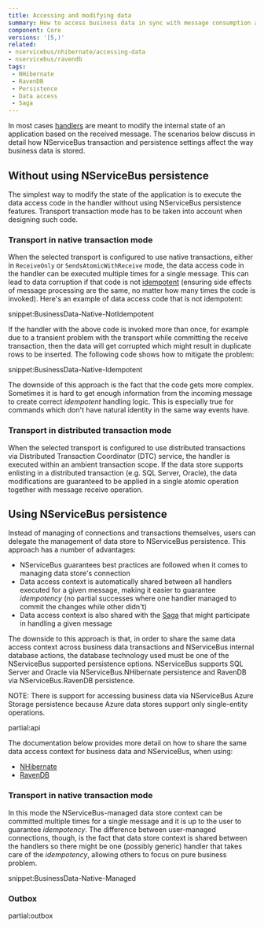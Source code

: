 ```yaml
---
title: Accessing and modifying data
summary: How to access business data in sync with message consumption and modifications to NServiceBus-controlled data.
component: Core
versions: '[5,)'
related:
- nservicebus/nhibernate/accessing-data
- nservicebus/ravendb
tags:
 - NHibernate
 - RavenDB
 - Persistence
 - Data access
 - Saga
---
```


In most cases [handlers](/nservicebus/handlers/) are meant to modify the internal state of an application based on the received message. The scenarios below discuss in detail how NServiceBus transaction and persistence settings affect the way business data is stored.


## Without using NServiceBus persistence

The simplest way to modify the state of the application is to execute the data access code in the handler without using NServiceBus persistence features. Transport transaction mode has to be taken into account when designing such code.


### Transport in native transaction mode

When the selected transport is configured to use native transactions, either in `ReceiveOnly` or `SendsAtomicWithReceive` mode, the data access code in the handler can be executed multiple times for a single message. This can lead to data corruption if that code is not [idempotent](http://www.enterpriseintegrationpatterns.com/patterns/messaging/IdempotentReceiver.html) (ensuring side effects of message processing are the same, no matter how many times the code is invoked). Here's an example of data access code that is not idempotent:

snippet:BusinessData-Native-NotIdempotent

If the handler with the above code is invoked more than once, for example due to a transient problem with the transport while committing the receive transaction, then the data will get corrupted which might result in duplicate rows to be inserted. The following code shows how to mitigate the problem:

snippet:BusinessData-Native-Idempotent

The downside of this approach is the fact that the code gets more complex. Sometimes it is hard to get enough information from the incoming message to create correct *idempotent* handling logic. This is especially true for commands which don't have natural identity in the same way events have.

### Transport in distributed transaction mode

When the selected transport is configured to use distributed transactions via Distributed Transaction Coordinator (DTC) service, the handler is executed within an ambient transaction scope. If the data store supports enlisting in a distributed transaction (e.g. SQL Server, Oracle), the data modifications are guaranteed to be applied in a single atomic operation together with message receive operation. 


## Using NServiceBus persistence

Instead of managing of connections and transactions themselves, users can delegate the management of data store to NServiceBus persistence. This approach has a number of advantages:
 * NServiceBus guarantees best practices are followed when it comes to managing data store's connection
 * Data access context is automatically shared between all handlers executed for a given message, making it easier to guarantee *idempotency* (no partial successes where one handler managed to commit the changes while other didn't)
 * Data access context is also shared with the [Saga](/nservicebus/sagas) that might participate in handling a given message

The downside to this approach is that, in order to share the same data access context across business data transactions and NServiceBus internal database actions, the database technology used must be one of the NServiceBus supported persistence options. NServiceBus supports SQL Server and Oracle via NServiceBus.NHibernate persistence and RavenDB via NServiceBus.RavenDB persistence.

NOTE: There is support for accessing business data via NServiceBus Azure Storage persistence because Azure data stores support only single-entity operations.

partial:api

The documentation below provides more detail on how to share the same data access context for business data and NServiceBus, when using:

 * [NHibernate](/nservicebus/nhibernate/accessing-data.md)
 * [RavenDB](/nservicebus/ravendb/#shared-session)

### Transport in native transaction mode

In this mode the NServiceBus-managed data store context can be committed multiple times for a single message and it is up to the user to guarantee *idempotency*. The difference between user-managed connections, though, is the fact that data store context is shared between the handlers so there might be one (possibly generic) handler that takes care of the *idempotency*, allowing others to focus on pure business problem.

snippet:BusinessData-Native-Managed


### Outbox

partial:outbox
